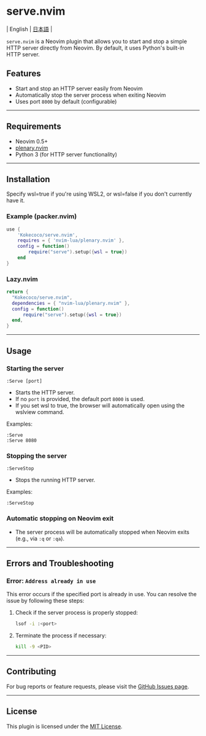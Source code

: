 # serve.nvim

| English | [日本語](https://github.com/Kokecoco/serve.nvim/blob/main/README-jp.md) |

`serve.nvim` is a Neovim plugin that allows you to start and stop a simple HTTP server directly from Neovim. By default, it uses Python's built-in HTTP server.

## Features

- Start and stop an HTTP server easily from Neovim
- Automatically stop the server process when exiting Neovim
- Uses port `8000` by default (configurable)

---

## Requirements

- Neovim 0.5+
- [plenary.nvim](https://github.com/nvim-lua/plenary.nvim)
- Python 3 (for HTTP server functionality)

---

## Installation

Specify wsl=true if you're using WSL2, or wsl=false if you don't currently have it.

### Example (packer.nvim)

```lua
use {
    'Kokecoco/serve.nvim',
    requires = { 'nvim-lua/plenary.nvim' },
    config = function()
        require("serve").setup({wsl = true})
    end
}
```

### Lazy.nvim

```lua
return {
  "Kokecoco/serve.nvim",
  dependencies = { "nvim-lua/plenary.nvim" },
  config = function()
      require("serve").setup({wsl = true})
  end,
}
```

---

## Usage

### Starting the server

`:Serve [port]`

- Starts the HTTP server.
- If no `port` is provided, the default port `8000` is used.
- If you set wsl to true, the browser will automatically open using the wslview command.

Examples:

```vim
:Serve
:Serve 8080
```

### Stopping the server

`:ServeStop`

- Stops the running HTTP server.

Examples:

```vim
:ServeStop
```

### Automatic stopping on Neovim exit

- The server process will be automatically stopped when Neovim exits (e.g., via `:q` or `:qa`).

---

## Errors and Troubleshooting

### Error: `Address already in use`

This error occurs if the specified port is already in use. You can resolve the issue by following these steps:

1. Check if the server process is properly stopped:

   ```bash
   lsof -i :<port>
   ```

2. Terminate the process if necessary:
   ```bash
   kill -9 <PID>
   ```

---

## Contributing

For bug reports or feature requests, please visit the [GitHub Issues page](https://github.com/Kokecoco/serve.nvim/issues).

---

## License

This plugin is licensed under the [MIT License](LICENSE).
